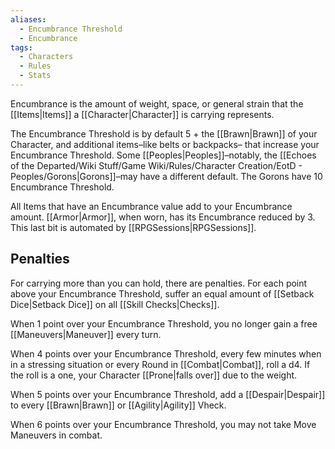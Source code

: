```yaml
---
aliases:
  - Encumbrance Threshold
  - Encumbrance
tags:
  - Characters
  - Rules
  - Stats
---
```

Encumbrance is the amount of weight, space, or general strain that the [[Items|Items]] a [[Character|Character]] is carrying represents.

The Encumbrance Threshold is by default 5 + the [[Brawn|Brawn]] of your Character, and additional items–like belts or backpacks– that increase your Encumbrance Threshold. Some [[Peoples|Peoples]]–notably, the [[Echoes of the Departed/Wiki Stuff/Game Wiki/Rules/Character Creation/EotD - Peoples/Gorons|Gorons]]–may have a different default. The Gorons have 10 Encumbrance Threshold.

All Items that have an Encumbrance value add to your Encumbrance amount. [[Armor|Armor]], when worn, has its Encumbrance reduced by 3. This last bit is automated by [[RPGSessions|RPGSessions]].
## Penalties
For carrying more than you can hold, there are penalties. For each point above your Encumbrance Threshold, suffer an equal amount of [[Setback Dice|Setback Dice]] on all [[Skill Checks|Checks]].

When 1 point over your Encumbrance Threshold, you no longer gain a free [[Maneuvers|Maneuver]] every turn.

When 4 points over your Encumbrance Threshold, every few minutes when in a stressing situation or every Round in [[Combat|Combat]], roll a d4. If the roll is a one, your Character [[Prone|falls over]] due to the weight.

When 5 points over your Encumbrance Threshold, add a [[Despair|Despair]] to every [[Brawn|Brawn]] or [[Agility|Agility]] Vheck.

When 6 points over your Encumbrance Threshold, you may not take Move Maneuvers in combat.